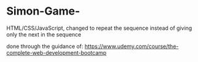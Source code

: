 # Simon-Game-
HTML/CSS/JavaScript, changed to repeat the sequence instead of  giving only the next in the sequence

done through the guidance of: https://www.udemy.com/course/the-complete-web-development-bootcamp
